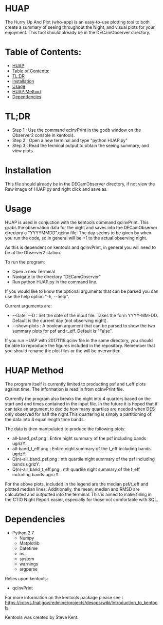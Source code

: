 HUAP
=======
The Hurry Up And Plot (who-app) is an easy-to-use plotting tool to both create a summary of seeing throughout the Night, and visual plots for your enjoyment. This tool should already be in the DECamObserver directory.


Table of Contents:
==================

   * [HUAP](#HUAP)
   * [Table of Contents:](#table-of-contents)
   * [TL;DR](#tldr)
   * [Installation](#installation)
   * [Usage](#usage)
   * [HUAP Method](#HUAP-method)
   * [Dependencies](#dependencies)


TL;DR
=====

* Step 1 : Use the command qcInvPrint in the godb window on the Observer2 console in kentools.
* Step 2 : Open a new terminal and type "python HUAP.py"
* Step 3 : Read the terminal output to obtain the seeing summary, and view plots.

Installation
=============
This file should already be in the DECamObserver directory, if not view the Raw image of HUAP.py and right click and save as. 

Usage
======

HUAP is used in conjuction with the kentools command qcInvPrint. This grabs the observation data for the night and saves into the DECamObserver directory a "YYYYMMDD".qcinv file. The day seems to be given by when you run the code, so in general will be +1 to the actual observing night.

As this is dependent on kentools and qcInvPrint, in general you will need to be at the Observer2 station.

To run the program:

* Open a new Terminal
* Navigate to the directory "DECamObserver"
* Run python HUAP.py in the command line.

If you would like to know the optional arguments that can be parsed you can use the help option "-h, --help".

Current arguments are:

* --Date, --D : Set the date of the input file. Takes the form YYYY-MM-DD. Default is the current day (not observing night).
* --show-plots : A boolean argument that can be parsed to show the two summary plots for psf and t_eff. Default is "False".


If you run HUAP with 20171119.qcinv file in the same directory, you should be able to reproduce the figures included in the repository. Remember that you should rename the plot files or the will be overwritten.

HUAP Method
===============
The program itself is currently limited to producting psf and t_eff plots against time. The information is read in from qcInvPrint file.

Currently the program also breaks the night into 4 quarters based on the start and end times contained in the input file. In the future it is hoped that if can take an argument to decide how many quartiles are needed when DES only observed for half the night.This quartering is simply a partitioning of the data into 4 equal length time bands.

The data is then manipulated to produce the following plots:

* all-band_psf.png : Entire night summary of the psf including bands ugrizY.
* all-band_t_eff.png : Entire night summary of the t_eff including bands ugrizY.
* Q(n)-all_band_psf.png : nth quartile night summary of the psf including bands ugrizY.
* Q(n)-all_band_t_eff.png : nth quartile night summary of the t_eff including bands ugrizY.

For the above plots, included in the legend are the median psf/t_eff and plotted median lines.
Additionally, the mean, median and RMSD are calculated and outputted into the terminal. This is aimed to make filling in the CTIO Night Report easier, especially for those not comfortable with SQL.

Dependencies
============

* Python 2.7
	* Numpy
	* Matplotlib
	* Datetime
	* os
	* system
	* warnings
	* argparse

Relies upon kentools:
* qcInvPrint

For more information on the kentools package please see : https://cdcvs.fnal.gov/redmine/projects/desops/wiki/Introduction_to_kentools

Kentools was created by Steve Kent.

